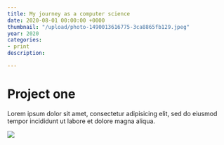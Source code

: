 ```yaml
---
title: My journey as a computer science
date: 2020-08-01 00:00:00 +0000
thumbnail: "/upload/photo-1490013616775-3ca8865fb129.jpeg"
year: 2020
categories:
- print
description: 

---
```

# Project one

Lorem ipsum dolor sit amet, consectetur adipisicing elit, sed do eiusmod tempor incididunt ut labore et dolore magna aliqua.

![](/upload/photo-1490013616775-3ca8865fb129.jpeg)